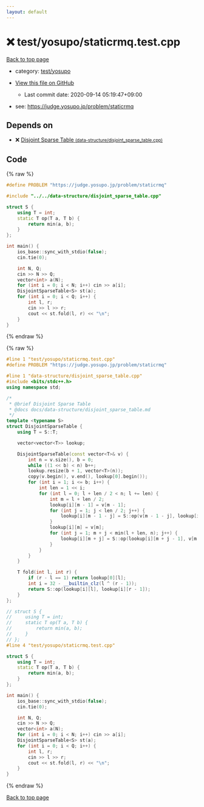 ```yaml
---
layout: default
---
```


<!-- mathjax config similar to math.stackexchange -->
<script type="text/javascript" async
  src="https://cdnjs.cloudflare.com/ajax/libs/mathjax/2.7.5/MathJax.js?config=TeX-MML-AM_CHTML">
</script>
<script type="text/x-mathjax-config">
  MathJax.Hub.Config({
    TeX: { equationNumbers: { autoNumber: "AMS" }},
    tex2jax: {
      inlineMath: [ ['$','$'] ],
      processEscapes: true
    },
    "HTML-CSS": { matchFontHeight: false },
    displayAlign: "left",
    displayIndent: "2em"
  });
</script>

<script type="text/javascript" src="https://cdnjs.cloudflare.com/ajax/libs/jquery/3.4.1/jquery.min.js"></script>
<script src="https://cdn.jsdelivr.net/npm/jquery-balloon-js@1.1.2/jquery.balloon.min.js" integrity="sha256-ZEYs9VrgAeNuPvs15E39OsyOJaIkXEEt10fzxJ20+2I=" crossorigin="anonymous"></script>
<script type="text/javascript" src="../../../assets/js/copy-button.js"></script>
<link rel="stylesheet" href="../../../assets/css/copy-button.css" />


# :x: test/yosupo/staticrmq.test.cpp

<a href="../../../index.html">Back to top page</a>

* category: <a href="../../../index.html#0b58406058f6619a0f31a172defc0230">test/yosupo</a>
* <a href="{{ site.github.repository_url }}/blob/master/test/yosupo/staticrmq.test.cpp">View this file on GitHub</a>
    - Last commit date: 2020-09-14 05:19:47+09:00


* see: <a href="https://judge.yosupo.jp/problem/staticrmq">https://judge.yosupo.jp/problem/staticrmq</a>


## Depends on

* :x: <a href="../../../library/data-structure/disjoint_sparse_table.cpp.html">Disjoint Sparse Table <small>(data-structure/disjoint_sparse_table.cpp)</small></a>


## Code

<a id="unbundled"></a>
{% raw %}
```cpp
#define PROBLEM "https://judge.yosupo.jp/problem/staticrmq"

#include "../../data-structure/disjoint_sparse_table.cpp"

struct S {
    using T = int;
    static T op(T a, T b) {
        return min(a, b);
    }
};

int main() {
    ios_base::sync_with_stdio(false);
    cin.tie(0);

    int N, Q;
    cin >> N >> Q;
    vector<int> a(N);
    for (int i = 0; i < N; i++) cin >> a[i];
    DisjointSparseTable<S> st(a);
    for (int i = 0; i < Q; i++) {
        int l, r;
        cin >> l >> r;
        cout << st.fold(l, r) << "\n";
    }
}
```
{% endraw %}

<a id="bundled"></a>
{% raw %}
```cpp
#line 1 "test/yosupo/staticrmq.test.cpp"
#define PROBLEM "https://judge.yosupo.jp/problem/staticrmq"

#line 1 "data-structure/disjoint_sparse_table.cpp"
#include <bits/stdc++.h>
using namespace std;

/*
 * @brief Disjoint Sparse Table
 * @docs docs/data-structure/disjoint_sparse_table.md
 */
template <typename S>
struct DisjointSparseTable {
    using T = S::T;

    vector<vector<T>> lookup;

    DisjointSparseTable(const vector<T>& v) {
        int n = v.size(), b = 0;
        while ((1 << b) < n) b++;
        lookup.resize(b + 1, vector<T>(n));
        copy(v.begin(), v.end(), lookup[0].begin());
        for (int i = 1; i <= b; i++) {
            int len = 1 << i;
            for (int l = 0; l + len / 2 < n; l += len) {
                int m = l + len / 2;
                lookup[i][m - 1] = v[m - 1];
                for (int j = 1; j < len / 2; j++) {
                    lookup[i][m - 1 - j] = S::op(v[m - 1 - j], lookup[i][m - j]);
                }
                lookup[i][m] = v[m];
                for (int j = 1; m + j < min(l + len, n); j++) {
                    lookup[i][m + j] = S::op(lookup[i][m + j - 1], v[m + j]);
                }
            }
        }
    }

    T fold(int l, int r) {
        if (r - l == 1) return lookup[0][l];
        int i = 32 - __builtin_clz(l ^ (r - 1));
        return S::op(lookup[i][l], lookup[i][r - 1]);
    }
};

// struct S {
//     using T = int;
//     static T op(T a, T b) {
//         return min(a, b);
//     }
// };
#line 4 "test/yosupo/staticrmq.test.cpp"

struct S {
    using T = int;
    static T op(T a, T b) {
        return min(a, b);
    }
};

int main() {
    ios_base::sync_with_stdio(false);
    cin.tie(0);

    int N, Q;
    cin >> N >> Q;
    vector<int> a(N);
    for (int i = 0; i < N; i++) cin >> a[i];
    DisjointSparseTable<S> st(a);
    for (int i = 0; i < Q; i++) {
        int l, r;
        cin >> l >> r;
        cout << st.fold(l, r) << "\n";
    }
}

```
{% endraw %}

<a href="../../../index.html">Back to top page</a>

